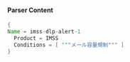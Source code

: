 #### Parser Content
```Java
{
Name = imss-dlp-alert-1
  Product = IMSS
  Conditions = [ """メール容量規制""" ]
}
```